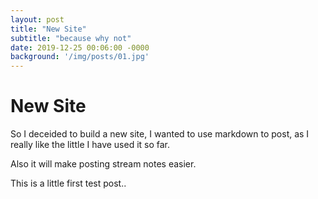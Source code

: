 ```yaml
---
layout: post
title: "New Site"
subtitle: "because why not"
date: 2019-12-25 00:06:00 -0000
background: '/img/posts/01.jpg'
---
```


# New Site

So I deceided to build a new site, I wanted to use markdown to post, as I really like the little I have used it so far. 

Also it will make posting stream notes easier.

This is a little first test post.. 

